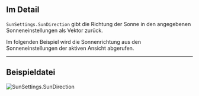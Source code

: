 ## Im Detail
`SunSettings.SunDirection` gibt die Richtung der Sonne in den angegebenen Sonneneinstellungen als Vektor zurück.

Im folgenden Beispiel wird die Sonnenrichtung aus den Sonneneinstellungen der aktiven Ansicht abgerufen.
___
## Beispieldatei

![SunSettings.SunDirection](./Revit.Elements.SunSettings.SunDirection_img.jpg)
